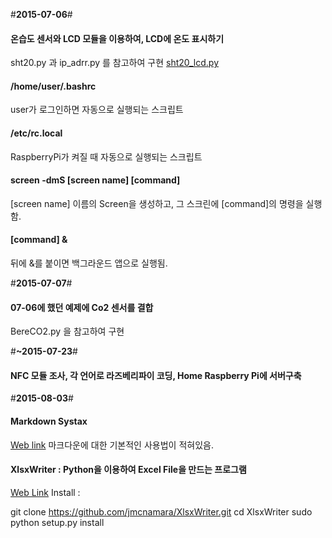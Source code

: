 #**2015-07-06**#

#### 온습도 센서와 LCD 모듈을 이용하여, LCD에 온도 표시하기

sht20.py 과 ip_adrr.py 를 참고하여 구현
[sht20_lcd.py](https://github.com/hello920922/mgpark_keti/blob/master/sht20_lcd.py "sht20_lcd.py")

#### /home/user/.bashrc
user가 로그인하면 자동으로 실행되는 스크립트

#### /etc/rc.local
RaspberryPi가 켜질 때 자동으로 실행되는 스크립트

#### screen -dmS [screen name] [command]
[screen name] 이름의 Screen을 생성하고, 그 스크린에 [command]의 명령을 실행함.

#### [command] &
뒤에 &를 붙이면 백그라운드 앱으로 실행됨.


#**2015-07-07**#

#### 07-06에 했던 예제에 Co2 센서를 결합

BereCO2.py 을 참고하여 구현


#**~2015-07-23**#

#### NFC 모듈 조사, 각 언어로 라즈베리파이 코딩, Home Raspberry Pi에 서버구축

#**2015-08-03**#

#### Markdown Systax
[Web link](http://scriptogr.am/myevan/post/markdown-syntax-guide-for-scriptogram)
마크다운에 대한 기본적인 사용법이 적혀있음.

#### XlsxWriter : Python을 이용하여 Excel File을 만드는 프로그램
[Web Link](https://xlsxwriter.readthedocs.org/#)
Install :

git clone https://github.com/jmcnamara/XlsxWriter.git
cd XlsxWriter
sudo python setup.py install
